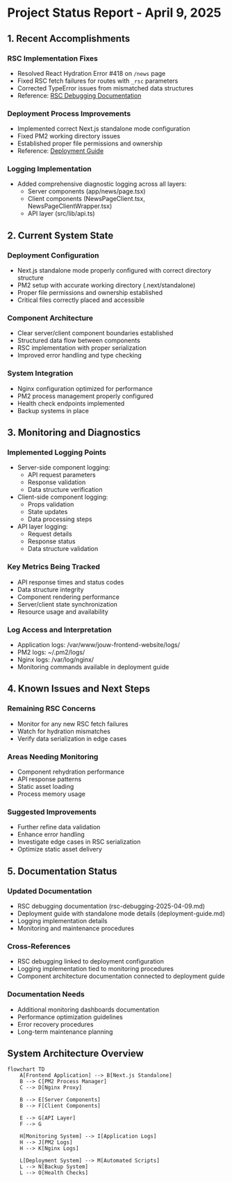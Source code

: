 # Project Status Report - April 9, 2025

## 1. Recent Accomplishments

### RSC Implementation Fixes
- Resolved React Hydration Error #418 on `/news` page
- Fixed RSC fetch failures for routes with `_rsc` parameters
- Corrected TypeError issues from mismatched data structures
- Reference: [RSC Debugging Documentation](rsc-debugging-2025-04-09.md)

### Deployment Process Improvements
- Implemented correct Next.js standalone mode configuration
- Fixed PM2 working directory issues
- Established proper file permissions and ownership
- Reference: [Deployment Guide](deployment-guide.md)

### Logging Implementation
- Added comprehensive diagnostic logging across all layers:
  * Server components (app/news/page.tsx)
  * Client components (NewsPageClient.tsx, NewsPageClientWrapper.tsx)
  * API layer (src/lib/api.ts)

## 2. Current System State

### Deployment Configuration
- Next.js standalone mode properly configured with correct directory structure
- PM2 setup with accurate working directory (.next/standalone)
- Proper file permissions and ownership established
- Critical files correctly placed and accessible

### Component Architecture
- Clear server/client component boundaries established
- Structured data flow between components
- RSC implementation with proper serialization
- Improved error handling and type checking

### System Integration
- Nginx configuration optimized for performance
- PM2 process management properly configured
- Health check endpoints implemented
- Backup systems in place

## 3. Monitoring and Diagnostics

### Implemented Logging Points
- Server-side component logging:
  * API request parameters
  * Response validation
  * Data structure verification
- Client-side component logging:
  * Props validation
  * State updates
  * Data processing steps
- API layer logging:
  * Request details
  * Response status
  * Data structure validation

### Key Metrics Being Tracked
- API response times and status codes
- Data structure integrity
- Component rendering performance
- Server/client state synchronization
- Resource usage and availability

### Log Access and Interpretation
- Application logs: /var/www/jouw-frontend-website/logs/
- PM2 logs: ~/.pm2/logs/
- Nginx logs: /var/log/nginx/
- Monitoring commands available in deployment guide

## 4. Known Issues and Next Steps

### Remaining RSC Concerns
- Monitor for any new RSC fetch failures
- Watch for hydration mismatches
- Verify data serialization in edge cases

### Areas Needing Monitoring
- Component rehydration performance
- API response patterns
- Static asset loading
- Process memory usage

### Suggested Improvements
- Further refine data validation
- Enhance error handling
- Investigate edge cases in RSC serialization
- Optimize static asset delivery

## 5. Documentation Status

### Updated Documentation
- RSC debugging documentation (rsc-debugging-2025-04-09.md)
- Deployment guide with standalone mode details (deployment-guide.md)
- Logging implementation details
- Monitoring and maintenance procedures

### Cross-References
- RSC debugging linked to deployment configuration
- Logging implementation tied to monitoring procedures
- Component architecture documentation connected to deployment guide

### Documentation Needs
- Additional monitoring dashboards documentation
- Performance optimization guidelines
- Error recovery procedures
- Long-term maintenance planning

## System Architecture Overview

```mermaid
flowchart TD
    A[Frontend Application] --> B[Next.js Standalone]
    B --> C[PM2 Process Manager]
    C --> D[Nginx Proxy]
    
    B --> E[Server Components]
    B --> F[Client Components]
    
    E --> G[API Layer]
    F --> G
    
    H[Monitoring System] --> I[Application Logs]
    H --> J[PM2 Logs]
    H --> K[Nginx Logs]
    
    L[Deployment System] --> M[Automated Scripts]
    L --> N[Backup System]
    L --> O[Health Checks]